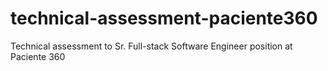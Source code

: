 # technical-assessment-paciente360
Technical assessment to Sr. Full-stack Software Engineer position at Paciente 360
